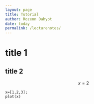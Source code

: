 ```yaml
---
layout: page
title: Tutorial
author: Rozenn Dahyot
date: today
permalink: /lecturenotes/
---
```



# title 1



## title 2

$$
x=2
$$

```
x=[1,2,3];
plot(x)
```